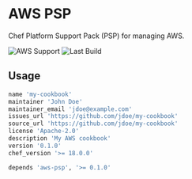 # AWS PSP

Chef Platform Support Pack (PSP) for managing AWS.

![AWS Support](https://img.shields.io/badge/AWS%20Resources-607-orange)
![Last Build](https://img.shields.io/badge/Last%20build-20221220-grey)

## Usage

```ruby
name 'my-cookbook'
maintainer 'John Doe'
maintainer_email 'jdoe@example.com'
issues_url 'https://github.com/jdoe/my-cookbook'
source_url 'https://github.com/jdoe/my-cookbook'
license 'Apache-2.0'
description 'My AWS cookbook'
version '0.1.0'
chef_version '>= 18.0.0'

depends 'aws-psp', '>= 0.1.0'
```

